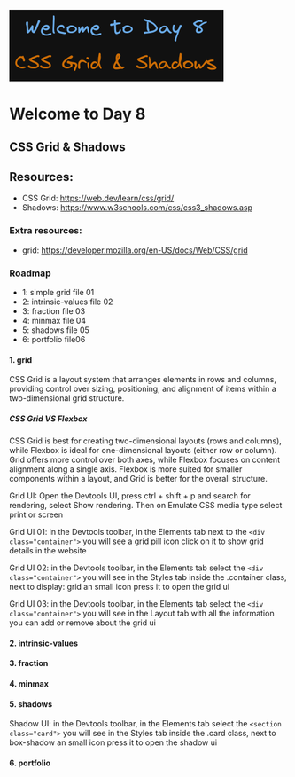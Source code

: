 ![image info](./welcome-day-08.png)

# Welcome to Day 8

## **CSS Grid & Shadows**

## Resources:

- CSS Grid: https://web.dev/learn/css/grid/
- Shadows: https://www.w3schools.com/css/css3_shadows.asp

### Extra resources:

- grid: https://developer.mozilla.org/en-US/docs/Web/CSS/grid

### Roadmap

- 1: simple grid file 01
- 2: intrinsic-values file 02
- 3: fraction file 03
- 4: minmax file 04
- 5: shadows file 05
- 6: portfolio file06

#### 1. grid

CSS Grid is a layout system that arranges elements in rows and columns, providing control over sizing, positioning, and alignment of items within a two-dimensional grid structure.

##### CSS Grid VS Flexbox

CSS Grid is best for creating two-dimensional layouts (rows and columns), while Flexbox is ideal for one-dimensional layouts (either row or column). Grid offers more control over both axes, while Flexbox focuses on content alignment along a single axis. Flexbox is more suited for smaller components within a layout, and Grid is better for the overall structure.

Grid UI: Open the Devtools UI, press ctrl + shift + p and search for rendering, select Show rendering. Then on Emulate CSS media type select print or screen

Grid UI 01: in the Devtools toolbar, in the Elements tab next to the `<div class="container">` you will see a grid pill icon click on it to show grid details in the website

Grid UI 02: in the Devtools toolbar, in the Elements tab select the `<div class="container">` you will see in the Styles tab inside the .container class, next to display: grid an small icon press it to open the grid ui

Grid UI 03: in the Devtools toolbar, in the Elements tab select the `<div class="container">` you will see in the Layout tab with all the information you can add or remove about the grid ui

#### 2. intrinsic-values

#### 3. fraction

#### 4. minmax

#### 5. shadows

Shadow UI: in the Devtools toolbar, in the Elements tab select the `<section class="card">` you will see in the Styles tab inside the .card class, next to box-shadow  an small icon press it to open the shadow ui

#### 6. portfolio
